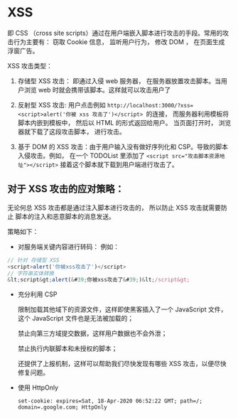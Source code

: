 # XSS

即 CSS （cross site scripts）通过在用户端嵌入脚本进行攻击的手段。常用的攻击行为主要有： 窃取 Cookie 信息， 监听用户行为， 修改 DOM ， 在页面生成 浮窗广告。

XSS 攻击类型：

1. 存储型 XSS 攻击： 即通过入侵 web 服务器， 在服务器放置攻击脚本。当用户浏览 web 时就会携带该脚本。这样就可以攻击用户了

2. 反射型 XSS 攻击: 用户点击例如 `http://localhost:3000/?xss=<script>alert('你被 xss 攻击了')</script> `的连接， 而服务器利用模板将 脚本内嵌到模板中， 然后以 HTML 的形式返回给用户。 当页面打开时， 浏览器就下载了这段攻击脚本， 进行攻击。

3. 基于 DOM 的 XSS 攻击：由于用户输入没有做好序列化和 CSP。导致的脚本入侵攻击。例如， 在一个 TODOList 里添加了 `<script src="攻击脚本资源地址"></script>` 接着这个脚本就下载到用户端进行攻击了。

## 对于 XSS 攻击的应对策略：

无论何总 XSS 攻击都是通过注入脚本进行攻击的， 所以防止 XSS 攻击就需要防止 脚本的注入和恶意脚本的消息发送。

策略如下：

- 对服务端关键内容进行转码： 例如：

```js
// 针对 存储型 XSS
<script>alert('你被xss攻击了')</script>
// 字符串实体转换
&lt;script&gt;alert(&#39;你被xss攻击了&#39;)&lt;/script&gt;
```

- 充分利用 CSP

  限制加载其他域下的资源文件，这样即使黑客插入了一个 JavaScript 文件，这个 JavaScript 文件也是无法被加载的；

  禁止向第三方域提交数据，这样用户数据也不会外泄；

  禁止执行内联脚本和未授权的脚本；

  还提供了上报机制，这样可以帮助我们尽快发现有哪些 XSS 攻击，以便尽快修复问题。

- 使用 HttpOnly

  ```
  set-cookie: expires=Sat, 18-Apr-2020 06:52:22 GMT; path=/; domain=.google.com; HttpOnly

  ```
